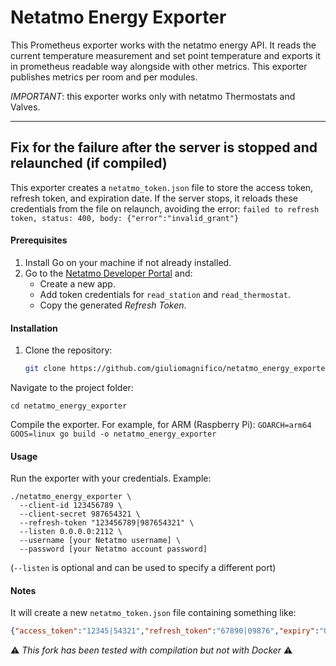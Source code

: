 # Netatmo Energy Exporter

This Prometheus exporter works with the netatmo energy API.
It reads the current temperature measurement and set point temperature
and exports it in prometheus readable way alongside with other metrics.
This exporter publishes metrics per room and per modules.

*IMPORTANT*: this exporter works only with netatmo Thermostats and Valves.

-----------

## Fix for the failure after the server is stopped and relaunched (if compiled)

This exporter creates a `netatmo_token.json` file to store the access token, refresh token, and expiration date. If the server stops, it reloads these credentials from the file on relaunch, avoiding the error: `failed to refresh token, status: 400, body: {"error":"invalid_grant"}`

#### Prerequisites

1. Install Go on your machine if not already installed.
2. Go to the [Netatmo Developer Portal](https://dev.netatmo.com/) and:
   - Create a new app.
   - Add token credentials for `read_station` and `read_thermostat`.
   - Copy the generated *Refresh Token*.

#### Installation

1. Clone the repository:
   ```bash
   git clone https://github.com/giuliomagnifico/netatmo_energy_exporter
   
Navigate to the project folder:
    
`cd netatmo_energy_exporter`

Compile the exporter. For example, for ARM (Raspberry Pi):
`GOARCH=arm64 GOOS=linux go build -o netatmo_energy_exporter`   
   
#### Usage

Run the exporter with your credentials. Example:   
```
./netatmo_energy_exporter \
  --client-id 123456789 \
  --client-secret 987654321 \
  --refresh-token "123456789|987654321" \
  --listen 0.0.0.0:2112 \
  --username [your Netatmo username] \
  --password [your Netatmo account password]
```

(`--listen` is optional and can be used to specify a different port)

#### Notes

It will create a new `netatmo_token.json` file containing something like:

  ```json
  {"access_token":"12345|54321","refresh_token":"67890|09876","expiry":"0001-01-01T00:00:00Z"}
```

⚠️ *This fork has been tested with compilation but not with Docker* ⚠️
 
